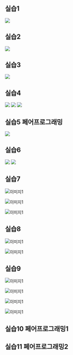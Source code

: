 ## 실습1

<img src="./README.assets/1.png" >

## 실습2

<img src="./README.assets/2.png" > 

## 실습3

<img src="./README.assets/3.png" > 

## 실습4

<img src="./README.assets/4.png" >

<img src="./README.assets/5.png" >



<img src="./README.assets/6.png" >

## 실습5 페어프로그래밍

<img src="./README.assets/7.png" >

## 실습6

<img src="./README.assets/8.png" >

<img src="./README.assets/9.png" >

## 실습7

![이미지1](README.assets/10-2452097.png)

![이미지1](README.assets/11-2452097.png)

![이미지1](README.assets/12-2452097.png)

## 실습8

![이미지1](README.assets/13.png)

![이미지1](README.assets/14.png)

## 실습9

![이미지1](README.assets/15.png)

![이미지1](README.assets/16.png)

![이미지1](README.assets/17.png)

![이미지1](README.assets/18.png)

## 실습10 페어프로그래밍1

## 실습11 페어프로그래밍2